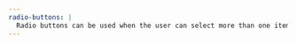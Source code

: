 ```yaml
---
radio-buttons: |
  Radio buttons can be used when the user can select more than one item from a list. For example, it can be used with a form that reads; "check all that apply".
---
```

